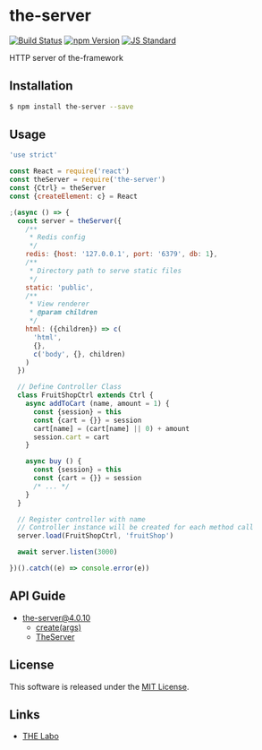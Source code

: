 the-server
==========

<!---
This file is generated by ape-tmpl. Do not update manually.
--->

<!-- Badge Start -->
<a name="badges"></a>

[![Build Status][bd_travis_shield_url]][bd_travis_url]
[![npm Version][bd_npm_shield_url]][bd_npm_url]
[![JS Standard][bd_standard_shield_url]][bd_standard_url]

[bd_repo_url]: https://github.com/the-labo/the-server
[bd_travis_url]: http://travis-ci.org/the-labo/the-server
[bd_travis_shield_url]: http://img.shields.io/travis/the-labo/the-server.svg?style=flat
[bd_travis_com_url]: http://travis-ci.com/the-labo/the-server
[bd_travis_com_shield_url]: https://api.travis-ci.com/the-labo/the-server.svg?token=
[bd_license_url]: https://github.com/the-labo/the-server/blob/master/LICENSE
[bd_codeclimate_url]: http://codeclimate.com/github/the-labo/the-server
[bd_codeclimate_shield_url]: http://img.shields.io/codeclimate/github/the-labo/the-server.svg?style=flat
[bd_codeclimate_coverage_shield_url]: http://img.shields.io/codeclimate/coverage/github/the-labo/the-server.svg?style=flat
[bd_gemnasium_url]: https://gemnasium.com/the-labo/the-server
[bd_gemnasium_shield_url]: https://gemnasium.com/the-labo/the-server.svg
[bd_npm_url]: http://www.npmjs.org/package/the-server
[bd_npm_shield_url]: http://img.shields.io/npm/v/the-server.svg?style=flat
[bd_standard_url]: http://standardjs.com/
[bd_standard_shield_url]: https://img.shields.io/badge/code%20style-standard-brightgreen.svg

<!-- Badge End -->


<!-- Description Start -->
<a name="description"></a>

HTTP server of the-framework

<!-- Description End -->


<!-- Overview Start -->
<a name="overview"></a>



<!-- Overview End -->


<!-- Sections Start -->
<a name="sections"></a>

<!-- Section from "doc/guides/01.Installation.md.hbs" Start -->

<a name="section-doc-guides-01-installation-md"></a>

Installation
-----

```bash
$ npm install the-server --save
```


<!-- Section from "doc/guides/01.Installation.md.hbs" End -->

<!-- Section from "doc/guides/02.Usage.md.hbs" Start -->

<a name="section-doc-guides-02-usage-md"></a>

Usage
---------

```javascript
'use strict'

const React = require('react')
const theServer = require('the-server')
const {Ctrl} = theServer
const {createElement: c} = React

;(async () => {
  const server = theServer({
    /**
     * Redis config
     */
    redis: {host: '127.0.0.1', port: '6379', db: 1},
    /**
     * Directory path to serve static files
     */
    static: 'public',
    /**
     * View renderer
     * @param children
     */
    html: ({children}) => c(
      'html',
      {},
      c('body', {}, children)
    )
  })

  // Define Controller Class
  class FruitShopCtrl extends Ctrl {
    async addToCart (name, amount = 1) {
      const {session} = this
      const {cart = {}} = session
      cart[name] = (cart[name] || 0) + amount
      session.cart = cart
    }

    async buy () {
      const {session} = this
      const {cart = {}} = session
      /* ... */
    }
  }

  // Register controller with name
  // Controller instance will be created for each method call
  server.load(FruitShopCtrl, 'fruitShop')

  await server.listen(3000)

})().catch((e) => console.error(e))

```


<!-- Section from "doc/guides/02.Usage.md.hbs" End -->

<!-- Section from "doc/guides/10.API Guide.md.hbs" Start -->

<a name="section-doc-guides-10-a-p-i-guide-md"></a>

API Guide
-----

+ [the-server@4.0.10](./doc/api/api.md)
  + [create(args)](./doc/api/api.md#the-server-function-create)
  + [TheServer](./doc/api/api.md#the-server-class)


<!-- Section from "doc/guides/10.API Guide.md.hbs" End -->


<!-- Sections Start -->


<!-- LICENSE Start -->
<a name="license"></a>

License
-------
This software is released under the [MIT License](https://github.com/the-labo/the-server/blob/master/LICENSE).

<!-- LICENSE End -->


<!-- Links Start -->
<a name="links"></a>

Links
------

+ [THE Labo][t_h_e_labo_url]

[t_h_e_labo_url]: https://github.com/the-labo

<!-- Links End -->
